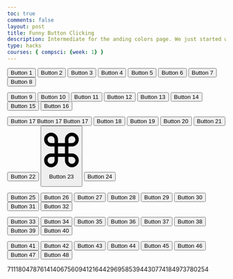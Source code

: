 ```yaml
---
toc: true
comments: false
layout: post
title: Funny Button Clicking
description: Intermediate for the anding colors page. We just started with 48 buttons, have fun clicking them all!
type: hacks
courses: { compsci: {week: 1} }
---
```





<div class="button-container">
  <!-- Row 1 -->
  <button class="button button-30" onclick="buttonClicked(1)">Button 1</button>
  <button class="button button-49" onclick="buttonClicked(2)">Button 2</button>
  <button class="button button-53" onclick="buttonClicked(3)">Button 3</button>
  <button class="button button-57" onclick="buttonClicked(4)">Button 4</button>
  <button class="button button-73" onclick="buttonClicked(5)">Button 5</button>
  <button class="button button-85" onclick="buttonClicked(6)">Button 6</button>
  <button class="button button-89" onclick="buttonClicked(7)">Button 7</button>
  <button class="button button-90 bn" onclick="buttonClicked(8)">Button 8</button>

  <!-- Row 2 -->
  <button class="button button-91" onclick="buttonClicked(9)">Button 9</button>
  <button class="button button-92" onclick="buttonClicked(10)">Button 10</button>
  <button class="button animated-button" onclick="buttonClicked(11)">Button 11</button>
  <button class="button button-94" onclick="buttonClicked(12)"><span></span>
  <span></span>
  <span></span>
  <span></span>
  <span>Button 12</span></button>
  <button class="button button-95" onclick="buttonClicked(13)">Button 13</button>
  <button class="button btn" onclick="buttonClicked(14)">Button 14</button>
  <button class="button button-97" onclick="buttonClicked(15)">Button 15</button>
  <button class="button bubbly-button" onclick="buttonClicked(16)">Button 16</button>

  <!-- Row 3 -->
  <button class="button btn1" onclick="buttonClicked(17)"><span class="text">Button 17</span>
  <span class="flip-front">Button 17</span>
  <span class="flip-back">Button 17</span></button>
  <button class="button play-btn" onclick="buttonClicked(18)">Button 18</button>
  <button class="button bttn" onclick="buttonClicked(19)">Button 19</button>
  <button class="button blob-btn" onclick="buttonClicked(20)">Button 20
    <span class="blob-btn__inner">
      <span class="blob-btn__blobs">
        <span class="blob-btn__blob"></span>
        <span class="blob-btn__blob"></span>
        <span class="blob-btn__blob"></span>
        <span class="blob-btn__blob"></span>
      </span>
    </span></button>
  <button class="button plus" onclick="buttonClicked(21)">Button 21</button>
  <button class="button btn2" onclick="buttonClicked(22)">Button 22</button>
  <button class="button-100">
  <div class="button-100__content">
    <div class="button-100__icon">
      <svg version="1.1" id="Capa_1" xmlns="http://www.w3.org/2000/svg" xmlns:xlink="http://www.w3.org/1999/xlink" x="0px" y="0px"
         width="80px" height="80px" viewBox="0 0 80 80" style="enable-background:new 0 0 80 80;" xml:space="preserve">
        <g>
          <path d="M64,48L64,48h-8V32h8c8.836,0,16-7.164,16-16S72.836,0,64,0c-8.837,0-16,7.164-16,16v8H32v-8c0-8.836-7.164-16-16-16
            S0,7.164,0,16s7.164,16,16,16h8v16h-8l0,0l0,0C7.164,48,0,55.164,0,64s7.164,16,16,16c8.837,0,16-7.164,16-16l0,0v-8h16v7.98
            c0,0.008-0.001,0.014-0.001,0.02c0,8.836,7.164,16,16,16s16-7.164,16-16S72.836,48.002,64,48z M64,8c4.418,0,8,3.582,8,8
            s-3.582,8-8,8h-8v-8C56,11.582,59.582,8,64,8z M8,16c0-4.418,3.582-8,8-8s8,3.582,8,8v8h-8C11.582,24,8,20.417,8,16z M16,72
            c-4.418,0-8-3.582-8-8s3.582-8,8-8l0,0h8v8C24,68.418,20.418,72,16,72z M32,48V32h16v16H32z M64,72c-4.418,0-8-3.582-8-8l0,0v-8
            h7.999c4.418,0,8,3.582,8,8S68.418,72,64,72z"/>
        </g>
        <g>
        </g>
        <g>
        </g>
        <g>
        </g>
        <g>
        </g>
        <g>
        </g>
        <g>
        </g>
        <g>
        </g>
        <g>
        </g>
        <g>
        </g>
        <g>
        </g>
        <g>
        </g>
        <g>
        </g>
        <g>
        </g>
        <g>
        </g>
        <g>
        </g>
        </svg>
      </div>
      <p class="button-100__text" onclick="buttonClicked(23)">Button 23</p>
    </div>
  </button>
  <button class="button butto" onclick="buttonClicked(24)">Button 24</button>

  <!-- Row 4 -->
  <button class="button glowbutton" onclick="buttonClicked(25)">Button 25</button>
  <button class="button btn3" onclick="buttonClicked(26)">Button 26</button>
  <button class="button ui-btn" onclick="buttonClicked(27)"><span>Button 27</span></button>
  <button class="button botao" onclick="buttonClicked(28)">Button 28</button>
  <button class="button button-102" onclick="buttonClicked(29)">Button 29</button>
  <button class="button button-103" onclick="buttonClicked(30)">Button 30</button>
  <button class="button button-104" onclick="buttonClicked(31)">Button 31</button>
  <button class="button button-86" onclick="buttonClicked(32)">Button 32</button>

  <!-- Row 5 -->
  <button class="button d-1" onclick="buttonClicked(33)">Button 33</button>
  <button class="button button-105" onclick="buttonClicked(34)">Button 34</button>
  <button class="button button-106" onclick="buttonClicked(35)">Button 35</button>
  <button class="button button-85" onclick="buttonClicked(36)">Button 36</button>
  <button class="button animated-button" onclick="buttonClicked(37)">Button 37</button>
  <button class="button button-57" onclick="buttonClicked(38)">Button 38</button>
  <button class="button button-85" onclick="buttonClicked(39)">Button 39</button>
  <button class="button button-92" onclick="buttonClicked(40)">Button 40</button>

  <!-- Row 6 -->
  <button class="button button-53" onclick="buttonClicked(41)">Button 41</button>
  <button class="button button-90 bn" onclick="buttonClicked(42)">Button 42</button>
  <button class="button button-91" onclick="buttonClicked(43)">Button 43</button>
  <button class="button button-89" onclick="buttonClicked(44)">Button 44</button>
  <button class="button button-49" onclick="buttonClicked(45)">Button 45</button>
  <button class="button button-73" onclick="buttonClicked(46)">Button 46</button>
  <button class="button button-94" onclick="buttonClicked(47)"><span></span>
  <span></span>
  <span></span>
  <span></span>
  <span>Button 47</span></button>
  <button class="button button-30" onclick="buttonClicked(48)">Button 48</button>
</div>

<p class="hidden">711180478761414067560941216442969585394430774184973780254</p>

<script src="../../../assets/js/buttonclick.js" type="text/javascript"></script>
